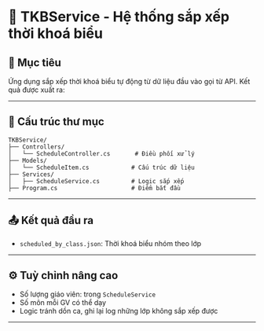 ﻿# 📅 TKBService - Hệ thống sắp xếp thời khoá biểu

## 🚀 Mục tiêu

Ứng dụng sắp xếp thời khoá biểu tự động từ dữ liệu đầu vào gọi từ API. Kết quả được xuất ra:


---


## 📂 Cấu trúc thư mục

```
TKBService/
├── Controllers/
│   └── ScheduleController.cs       # Điều phối xử lý
├── Models/
│   └── ScheduleItem.cs            # Cấu trúc dữ liệu
├── Services/
│   ├── ScheduleService.cs         # Logic sắp xếp
├── Program.cs                     # Điểm bắt đầu
```

---

## 📤 Kết quả đầu ra

* `scheduled_by_class.json`: Thời khoá biểu nhóm theo lớp
---

## ⚙️ Tuỳ chỉnh nâng cao

* Số lượng giáo viên: trong `ScheduleService`
* Số môn mỗi GV có thể dạy
* Logic tránh dồn ca, ghi lại log những lớp không sắp xếp được

---


